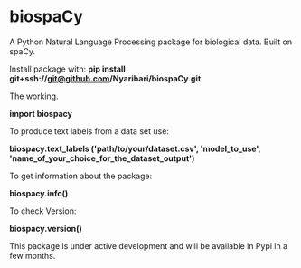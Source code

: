 # biospaCy

A Python Natural Language Processing package for biological data. Built on spaCy.

Install package with:  **pip install git+ssh://git@github.com/Nyaribari/biospaCy.git**

The working.

**import biospacy**

To produce text labels from a data set use:

**biospacy.text_labels ('path/to/your/dataset.csv', 'model_to_use', 'name_of_your_choice_for_the_dataset_output')**

To get information about the package:

**biospacy.info()**

To check Version:

**biospacy.version()**


This package is under active development and will be available in Pypi in a few months.
